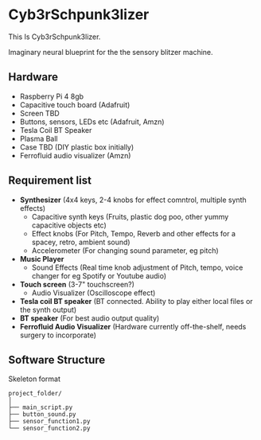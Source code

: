 # Cyb3rSchpunk3lizer

This Is Cyb3rSchpunk3lizer.

Imaginary neural blueprint for the the sensory blitzer machine.

## Hardware ##
-   Raspberry Pi 4 8gb
-   Capacitive touch board (Adafruit)
-   Screen TBD
-   Buttons, sensors, LEDs etc (Adafruit, Amzn)
-   Tesla Coil BT Speaker
-   Plasma Ball
-   Case TBD (DIY plastic box initially)
-   Ferrofluid audio visualizer (Amzn)



## Requirement list ##
- **Synthesizer** (4x4 keys, 2-4 knobs for effect comntrol, multiple synth effects) 
  - Capacitive synth keys (Fruits, plastic dog poo, other yummy capacitive objects etc)
  - Effect knobs (For Pitch, Tempo, Reverb and other effects for a spacey, retro, ambient sound)
  - Accelerometer (For changing sound parameter, eg pitch)
- **Music Player**
  - Sound Effects (Real time knob adjustment of Pitch, tempo, voice changer for eg Spotify or Youtube audio)
- **Touch screen** (3-7" touchscreen?)
  - Audio Visualizer (Oscilloscope effect)
- **Tesla coil BT speaker** (BT connected. Ability to play either local files or the synth output)
- **BT speaker** (For best audio output quality)
- **Ferrofluid Audio Visualizer** (Hardware currently off-the-shelf, needs surgery to incorporate)



## Software Structure ##
Skeleton format
```
project_folder/
│
├── main_script.py
├── button_sound.py
├── sensor_function1.py
└── sensor_function2.py
```

